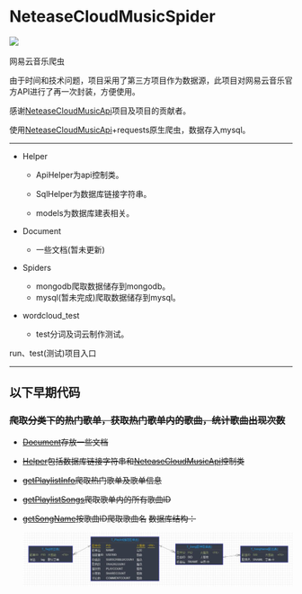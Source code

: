 # NeteaseCloudMusicSpider

![](https://cdn.rawgit.com/LunaGao/BlessYourCodeTag/master/tags/god.svg)

网易云音乐爬虫

由于时间和技术问题，项目采用了第三方项目作为数据源，此项目对网易云音乐官方API进行了再一次封装，方便使用。

感谢[NeteaseCloudMusicApi](https://github.com/Binaryify/NeteaseCloudMusicApi)项目及项目的贡献者。

使用[NeteaseCloudMusicApi](https://github.com/Binaryify/NeteaseCloudMusicApi)+requests原生爬虫，数据存入mysql。

---

* Helper
	* ApiHelper为api控制类。

	* SqlHelper为数据库链接字符串。

	* models为数据库建表相关。

* Document
  * 一些文档(暂未更新)

* Spiders
  * mongodb爬取数据储存到mongodb。
  * mysql(暂未完成)爬取数据储存到mysql。

* wordcloud_test
  * test分词及词云制作测试。



run、test(测试)项目入口

---

## 以下早期代码

### ~~爬取分类下的热门歌单，获取热门歌单内的歌曲，统计歌曲出现次数~~

* ~~[Document](https://github.com/1368129224/NeteaseCloudMusicSpider/tree/master/Document)存放一些文档~~

* ~~[Helper](https://github.com/1368129224/NeteaseCloudMusicSpider/tree/master/Helper)包括数据库链接字符串和[NeteaseCloudMusicApi](https://github.com/Binaryify/NeteaseCloudMusicApi)控制类~~

* ~~[getPlaylistInfo](https://github.com/1368129224/NeteaseCloudMusicSpider/tree/master/getPlaylistInfo)爬取热门歌单及歌单信息~~

* ~~[getPlaylistSongs](https://github.com/1368129224/NeteaseCloudMusicSpider/tree/master/getPlaylistSongs)爬取歌单内的所有歌曲ID~~

* ~~[getSongName](https://github.com/1368129224/NeteaseCloudMusicSpider/tree/master/getSongName)按歌曲ID爬取歌曲名~~
  ~~数据库结构：~~

  ![数据库结构](https://github.com/1368129224/NeteaseCloudMusicSpider/blob/master/picture/20190414103943.jpg?raw=true)



